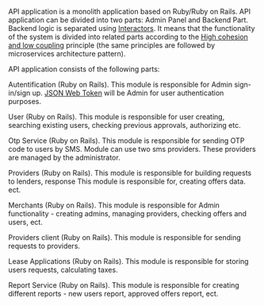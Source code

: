 API application is a monolith application based on Ruby/Ruby on Rails. API application can be divided into two parts: Admin Panel and Backend Part. Backend logic is separated using [Interactors](https://github.com/collectiveidea/interactor). It means that the functionality of the system is divided into related parts according to the [High cohesion and low coupling](https://enterprisecraftsmanship.com/posts/cohesion-coupling-difference/) principle (the same principles are followed by microservices architecture pattern).

API application consists of the following parts:

Autentification (Ruby on Rails). This module is responsible for Admin sign-in/sign up. [JSON Web Token](https://en.wikipedia.org/wiki/JSON_Web_Token) will be Admin for user authentication purposes.

User (Ruby on Rails). This module is responsible for user creating, searching existing users, checking previous approvals, authorizing etc.

Otp Service (Ruby on Rails). This module is responsible for sending OTP code to users by SMS. Module can use two sms providers. These providers are managed by the administrator.

Providers (Ruby on Rails). This module is responsible for building requests to lenders, response This module is responsible for, creating offers data. ect.

Merchants (Ruby on Rails). This module is responsible for Admin functionality - creating admins, managing providers, checking offers and users, ect.

Providers client (Ruby on Rails). This module is responsible for sending requests to providers.

Lease Applications (Ruby on Rails). This module is responsible for storing users requests, calculating taxes.

Report Service (Ruby on Rails). This module is responsible for creating different reports -  new users report, approved offers report, ect.
